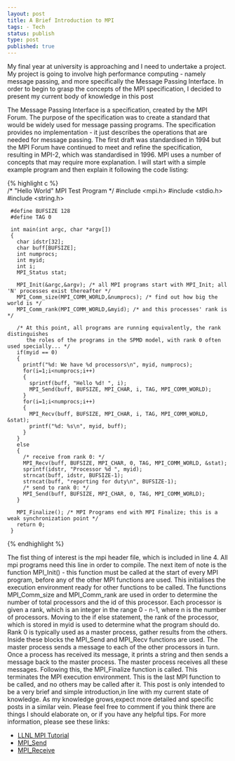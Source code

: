 ```yaml
---
layout: post
title: A Brief Introduction to MPI 
tags: - Tech 
status: publish 
type: post 
published: true 
---
```


My final year at university is approaching and I need to undertake a project. My project is going to involve high performance computing - namely message passing, and more specifically the Message Passing Interface. In order to begin to grasp the concepts of the MPI specification, I decided to present my current body of knowledge in this post

The Message Passing Interface is a specification, created by the MPI Forum. The purpose of the specification was to create a standard that would be widely used for message passing programs. The specification provides no implementation - it just describes the operations that are needed for message passing. The first draft was standardised in 1994 but the MPI Forum have continued to meet and refine the specification, resulting in MPI-2, which was standardised in 1996. MPI uses a number of concepts that may require more explanation. I will start with a simple example program and then explain it following the code listing: 

{% highlight c %}    
     /*
      "Hello World" MPI Test Program
     */
     #include <mpi.h>
     #include <stdio.h>
     #include <string.h>
     
     #define BUFSIZE 128
     #define TAG 0
     
     int main(int argc, char *argv[])
     {
       char idstr[32];
       char buff[BUFSIZE];
       int numprocs;
       int myid;
       int i;
       MPI_Status stat; 
     
       MPI_Init(&argc,&argv); /* all MPI programs start with MPI_Init; all 'N' processes exist thereafter */
       MPI_Comm_size(MPI_COMM_WORLD,&numprocs); /* find out how big the world is */
       MPI_Comm_rank(MPI_COMM_WORLD,&myid); /* and this processes' rank is */
     
       /* At this point, all programs are running equivalently, the rank distinguishes
          the roles of the programs in the SPMD model, with rank 0 often used specially... */
       if(myid == 0)
       {
         printf("%d: We have %d processors\n", myid, numprocs);
         for(i=1;i<numprocs;i++)
         {
           sprintf(buff, "Hello %d! ", i);
           MPI_Send(buff, BUFSIZE, MPI_CHAR, i, TAG, MPI_COMM_WORLD);
         }
         for(i=1;i<numprocs;i++)
         {
           MPI_Recv(buff, BUFSIZE, MPI_CHAR, i, TAG, MPI_COMM_WORLD, &stat);
           printf("%d: %s\n", myid, buff);
         }
       }
       else
       {
         /* receive from rank 0: */
         MPI_Recv(buff, BUFSIZE, MPI_CHAR, 0, TAG, MPI_COMM_WORLD, &stat);
         sprintf(idstr, "Processor %d ", myid);
         strncat(buff, idstr, BUFSIZE-1);
         strncat(buff, "reporting for duty\n", BUFSIZE-1);
         /* send to rank 0: */
         MPI_Send(buff, BUFSIZE, MPI_CHAR, 0, TAG, MPI_COMM_WORLD);
       }
     
       MPI_Finalize(); /* MPI Programs end with MPI Finalize; this is a weak synchronization point */
       return 0;
     }  
{% endhighlight %}

The fist thing of interest is the mpi header file, which is included in line 4. All mpi programs need this line in order to compile. The next item of note is the function MPI_Init() - this function must be called at the start of every MPI program, before any of the other MPI functions are used. This initialises the execution environment ready for other functions to be called. The functions MPI_Comm_size and MPI_Comm_rank are used in order to determine the number of total processors and the id of this processor. Each processor is given a rank, which is an integer in the range 0 - n-1, where n is the number of processors. Moving to the if else statement, the rank of the processor, which is stored in myid is used to determine what the program should do. Rank 0 is typically used as a master process, gather results from the others. Inside these blocks the MPI_Send and MPI_Recv functions are used. The master process sends a message to each of the other processors in turn. Once a process has received its message, it prints a string and then sends a message back to the master process. The master process receives all these messages. Following this, the MPI_Finalize function is called. This terminates the MPI execution environment. This is the last MPI function to be called, and no others may be called after it. This post is only intended to be a very brief and simple introduction,in line with my current state of knowledge. As my knowledge grows,expect more detailed and specific posts in a similar vein. Please feel free to comment if you think there are things I should elaborate on, or if you have any helpful tips. For more information, please see these links: 

*   [LLNL MPI Tutorial][1]
*   [MPI_Send][2]
*   [MPI_Receive][3]

 [1]: https://computing.llnl.gov/tutorials/mpi/
 [2]: http://www.mcs.anl.gov/research/projects/mpi/www/www3/MPI_Send.html
 [3]: http://www.mcs.anl.gov/research/projects/mpi/www/www3/MPI_Recv.html
